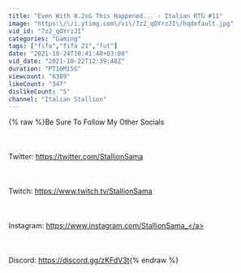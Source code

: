 ```yaml
---
title: "Even With 8.2xG This Happened... - Italian RTG #11"
image: "https:\/\/i.ytimg.com\/vi\/7z2_qOYrzJI\/hqdefault.jpg"
vid_id: "7z2_qOYrzJI"
categories: "Gaming"
tags: ["fifa","fifa 21","fut"]
date: "2021-10-24T10:41:48+03:00"
vid_date: "2021-10-22T12:39:48Z"
duration: "PT10M15S"
viewcount: "6389"
likeCount: "347"
dislikeCount: "5"
channel: "Italian Stallion"
---
```

{% raw %}Be Sure To Follow My Other Socials<br /><br /><br /><br />Twitter: <a rel="nofollow" target="blank" href="https://twitter.com/StallionSama">https://twitter.com/StallionSama</a><br /><br /><br /><br />Twitch: <a rel="nofollow" target="blank" href="https://www.twitch.tv/StallionSama">https://www.twitch.tv/StallionSama</a><br /><br /><br /><br />Instagram: <a rel="nofollow" target="blank" href="https://www.instagram.com/StallionSama_">https://www.instagram.com/StallionSama_</a><br /><br /><br /><br />Discord: <a rel="nofollow" target="blank" href="https://discord.gg/zKFdV3t">https://discord.gg/zKFdV3t</a>{% endraw %}
